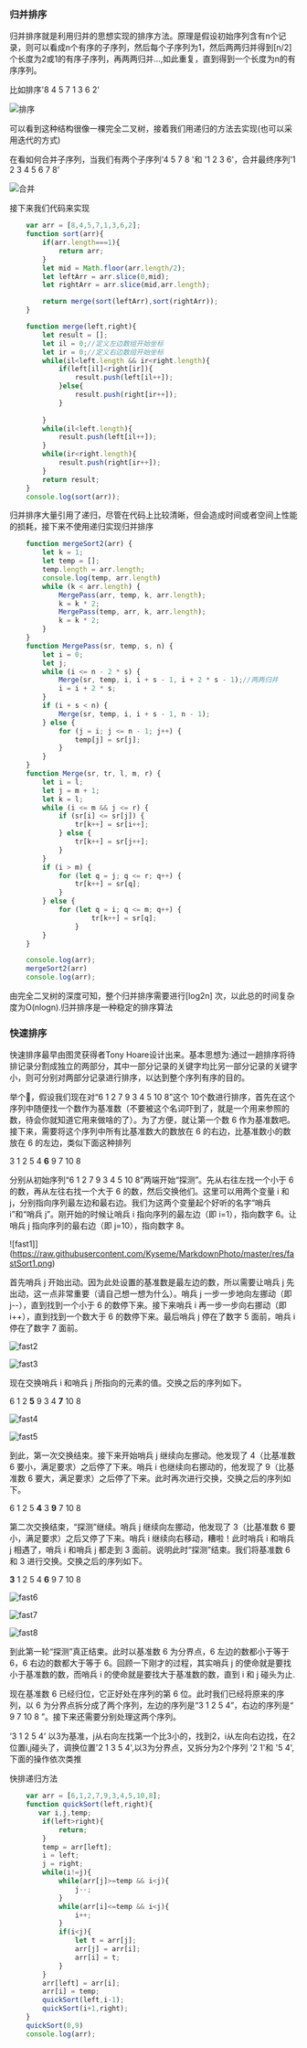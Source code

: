 
### 归并排序
归并排序就是利用归并的思想实现的排序方法。原理是假设初始序列含有n个记录，则可以看成n个有序的子序列，然后每个子序列为1，然后两两归并得到[n/2]个长度为2或1的有序子序列，再两两归并...,如此重复，直到得到一个长度为n的有序序列。

比如排序'8 4 5 7 1 3 6 2'

![排序](https://raw.githubusercontent.com/Kyseme/MarkdownPhoto/master/res/merge1.png)

可以看到这种结构很像一棵完全二叉树，接着我们用递归的方法去实现(也可以采用迭代的方式)

在看如何合并子序列，当我们有两个子序列'4 5 7 8 '和 '1 2 3 6'，合并最终序列'1 2 3 4 5 6 7 8'

![合并](https://raw.githubusercontent.com/Kyseme/MarkdownPhoto/master/res/merge2.png)

接下来我们代码来实现

```javascript
    var arr = [8,4,5,7,1,3,6,2];
    function sort(arr){
        if(arr.length===1){
            return arr;
        }
        let mid = Math.floor(arr.length/2);
        let leftArr = arr.slice(0,mid);
        let rightArr = arr.slice(mid,arr.length);

        return merge(sort(leftArr),sort(rightArr));
    }

    function merge(left,right){
        let result = [];
        let il = 0;//定义左边数组开始坐标
        let ir = 0;//定义右边数组开始坐标
        while(il<left.length && ir<right.length){
            if(left[il]<right[ir]){
                result.push(left[il++]);
            }else{
                result.push(right[ir++]);
            }
            
        }
        while(il<left.length){
            result.push(left[il++]);
        }
        while(ir<right.length){
            result.push(right[ir++]);
        }
        return result;
    }
    console.log(sort(arr));
```
归并排序大量引用了递归，尽管在代码上比较清晰，但会造成时间或者空间上性能的损耗，接下来不使用递归实现归并排序

```javascript
    function mergeSort2(arr) {
        let k = 1;
        let temp = [];
        temp.length = arr.length;
        console.log(temp, arr.length)
        while (k < arr.length) {
            MergePass(arr, temp, k, arr.length);
            k = k * 2;
            MergePass(temp, arr, k, arr.length);
            k = k * 2;
        }
    }
    function MergePass(sr, temp, s, n) {
        let i = 0;
        let j;
        while (i <= n - 2 * s) {
            Merge(sr, temp, i, i + s - 1, i + 2 * s - 1);//两两归并
            i = i + 2 * s;
        }
        if (i + s < n) {
            Merge(sr, temp, i, i + s - 1, n - 1);
        } else {
            for (j = i; j <= n - 1; j++) {
                temp[j] = sr[j];
            }
        }
    }
    function Merge(sr, tr, l, m, r) {
        let i = l;
        let j = m + 1;
        let k = l;
        while (i <= m && j <= r) {
            if (sr[i] <= sr[j]) {
                tr[k++] = sr[i++];
            } else {
                tr[k++] = sr[j++];
            }
        }
        if (i > m) {
            for (let q = j; q <= r; q++) {
                tr[k++] = sr[q];
            }
        } else {
            for (let q = i; q <= m; q++) {
                    tr[k++] = sr[q];
                }
        }
    }

    console.log(arr);
    mergeSort2(arr)
    console.log(arr);
```
由完全二叉树的深度可知，整个归并排序需要进行[log2n] 次，以此总的时间复杂度为O(nlogn).归并排序是一种稳定的排序算法


### 快速排序
快速排序最早由图灵获得者Tony Hoare设计出来。基本思想为:通过一趟排序将待排记录分割成独立的两部分，其中一部分记录的关键字均比另一部分记录的关键字小，则可分别对两部分记录进行排序，以达到整个序列有序的目的。

举个🌰，假设我们现在对“6 1 2 7 9 3 4 5 10 8”这个 10个数进行排序，首先在这个序列中随便找一个数作为基准数（不要被这个名词吓到了，就是一个用来参照的数，待会你就知道它用来做啥的了）。为了方便，就让第一个数 6 作为基准数吧。接下来，需要将这个序列中所有比基准数大的数放在 6 的右边，比基准数小的数放在 6 的左边，类似下面这种排列

3 1 2 5 4 **6** 9 7 10 8

分别从初始序列“6 1 2 7 9 3 4 5 10 8”两端开始“探测”。先从右往左找一个小于 6 的数，再从左往右找一个大于 6 的数，然后交换他们。这里可以用两个变量 i 和 j，分别指向序列最左边和最右边。我们为这两个变量起个好听的名字“哨兵 i”和“哨兵 j”。刚开始的时候让哨兵 i 指向序列的最左边（即 i=1），指向数字 6。让哨兵 j 指向序列的最右边（即 j=10），指向数字 8。

![fast1]](https://raw.githubusercontent.com/Kyseme/MarkdownPhoto/master/res/fastSort1.png)

首先哨兵 j 开始出动。因为此处设置的基准数是最左边的数，所以需要让哨兵 j 先出动，这一点非常重要（请自己想一想为什么）。哨兵 j 一步一步地向左挪动（即 j--），直到找到一个小于 6 的数停下来。接下来哨兵 i 再一步一步向右挪动（即 i++），直到找到一个数大于 6 的数停下来。最后哨兵 j 停在了数字 5 面前，哨兵 i 停在了数字 7 面前。

![fast2](https://raw.githubusercontent.com/Kyseme/MarkdownPhoto/master/res/fastSort2.png)

![fast3](https://raw.githubusercontent.com/Kyseme/MarkdownPhoto/master/res/fastSort3.png)

现在交换哨兵 i 和哨兵 j 所指向的元素的值。交换之后的序列如下。

6 1 2 **5** 9 3 4 **7** 10 8

![fast4](https://raw.githubusercontent.com/Kyseme/MarkdownPhoto/master/res/fastSort4.png)

![fast5](https://raw.githubusercontent.com/Kyseme/MarkdownPhoto/master/res/fastSort5.png)

到此，第一次交换结束。接下来开始哨兵 j 继续向左挪动。他发现了 4（比基准数 6 要小，满足要求）之后停了下来。哨兵 i 也继续向右挪动的，他发现了 9（比基准数 6 要大，满足要求）之后停了下来。此时再次进行交换，交换之后的序列如下。

6 1 2 5 **4** 3 **9** 7 10 8

第二次交换结束，“探测”继续。哨兵 j 继续向左挪动，他发现了 3（比基准数 6 要小，满足要求）之后又停了下来。哨兵 i 继续向右移动，糟啦！此时哨兵 i 和哨兵 j 相遇了，哨兵 i 和哨兵 j 都走到 3 面前。说明此时“探测”结束。我们将基准数 6 和 3 进行交换。交换之后的序列如下。

**3** 1 2 5 4 **6** 9 7 10 8

![fast6](https://raw.githubusercontent.com/Kyseme/MarkdownPhoto/master/res/fastSort6.png)

![fast7](https://raw.githubusercontent.com/Kyseme/MarkdownPhoto/master/res/fastSort7.png)

![fast8](https://raw.githubusercontent.com/Kyseme/MarkdownPhoto/master/res/fastSort8.png)

到此第一轮“探测”真正结束。此时以基准数 6 为分界点，6 左边的数都小于等于 6，6 右边的数都大于等于 6。回顾一下刚才的过程，其实哨兵 j 的使命就是要找小于基准数的数，而哨兵 i 的使命就是要找大于基准数的数，直到 i 和 j 碰头为止.

现在基准数 6 已经归位，它正好处在序列的第 6 位。此时我们已经将原来的序列，以 6 为分界点拆分成了两个序列，左边的序列是“3 1 2 5 4”，右边的序列是“ 9 7 10 8 ”。接下来还需要分别处理这两个序列。

‘3 1 2 5 4’ 以3为基准，j从右向左找第一个比3小的，找到2，i从左向右边找，在2位置i,j碰头了，调换位置'2 1 3 5 4',以3为分界点，又拆分为2个序列 '2 1'和 '5 4',下面的操作依次类推

快排递归方法
```javascript
    var arr = [6,1,2,7,9,3,4,5,10,8];
    function quickSort(left,right){
       var i,j,temp;
        if(left>right){
            return;
        }
        temp = arr[left];
        i = left;
        j = right;
        while(i!=j){
            while(arr[j]>=temp && i<j){
                j--;
            }
            while(arr[i]<=temp && i<j){
                i++;
            }
            if(i<j){
                let t = arr[j];
                arr[j] = arr[i];
                arr[i] = t;
            }
        }
        arr[left] = arr[i];
        arr[i] = temp;
        quickSort(left,i-1);
        quickSort(i+1,right);
    }
    quickSort(0,9)
    console.log(arr);
```
